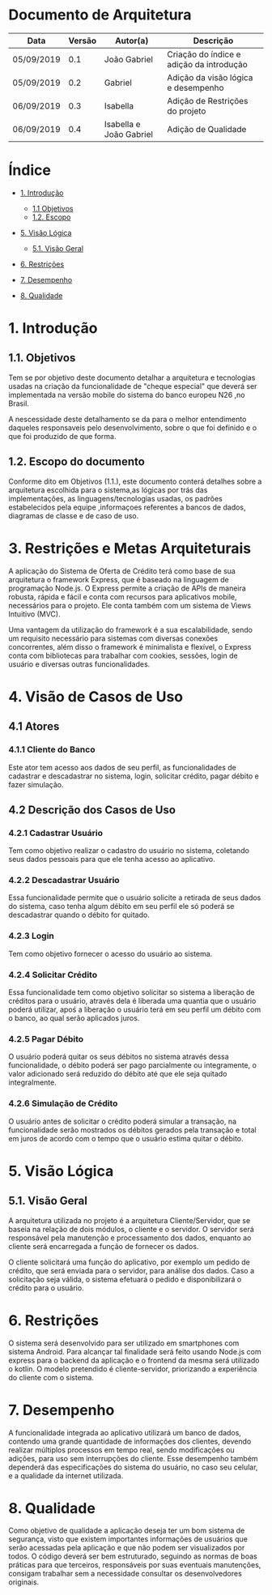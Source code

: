 # Documento de Arquitetura
| Data | Versão | Autor(a) | Descrição |
| - | - | - | - |
| 05/09/2019 | 0.1 | João Gabriel | Criação do índice e adição da introdução|
| 05/09/2019 | 0.2 | Gabriel | Adição da visão lógica e desempenho|
|06/09/2019|0.3|Isabella| Adição de Restrições do projeto|
|06/09/2019|0.4|Isabella e João Gabriel| Adição de Qualidade|

# Índice
* [1. Introdução](#1.-Introdução)
     * [1.1 Objetivos](1.1.-Objetivos)
     * [1.2. Escopo](1.2.-Escopo-do-documento)

* [5. Visão Lógica](#5.-Visão-Lógica)
     * [5.1. Visão Geral](5.1.-Visão-Geral)

* [6. Restrições](#6.-Restrições)

* [7. Desempenho](#7.-Desempenho)

* [8. Qualidade](#8.-Qualidade)


# 1. Introdução

## 1.1. Objetivos

Tem se por objetivo deste documento detalhar a arquitetura e tecnologias usadas na criação da funcionalidade de "cheque especial" que deverá ser implementada na versão mobile do sistema do banco europeu N26 ,no Brasil.

A nescessidade deste detalhamento se da para o melhor entendimento daqueles responsaveis pelo desenvolvimento, sobre o que foi definido e o que foi produzido de que forma.

##  1.2. Escopo do documento

Conforme dito em Objetivos (1.1.), este documento conterá detalhes sobre a arquitetura escolhida para o sistema,as lógicas por trás das implementações, as linguagens/tecnologias usadas, os padrões estabelecidos pela equipe ,informaçoes referentes a bancos de dados, diagramas de classe  e de caso de uso.

# 3. Restrições e Metas Arquiteturais

A aplicação do Sistema de Oferta de Crédito terá como base de sua arquitetura o framework Express, que é baseado na linguagem de programação Node.js. O Express permite a criação de APIs de maneira robusta, rápida e fácil e conta com recursos para aplicativos mobile, necessários para o projeto. Ele conta também com um sistema de Views Intuitivo (MVC).

Uma vantagem da utilização do framework é a sua escalabilidade, sendo um requisito necessário para sistemas com diversas conexões concorrentes, além disso o framework é minimalista e flexível, o Express conta com bibliotecas para trabalhar com cookies, sessões, login de usuário e diversas outras funcionalidades.

# 4. Visão de Casos de Uso

## 4.1 Atores

### 4.1.1 Cliente do Banco

Este ator tem acesso aos dados de seu perfil, as funcionalidades de cadastrar e descadastrar no sistema, login, solicitar crédito, pagar débito e fazer simulação.

## 4.2 Descrição dos Casos de Uso

### 4.2.1 Cadastrar Usuário

Tem como objetivo realizar o cadastro do usuário no sistema, coletando seus dados pessoais para que ele tenha acesso ao aplicativo.

### 4.2.2 Descadastrar Usuário

Essa funcionalidade permite que o usuário solicite a retirada de seus dados do sistema, caso tenha algum débito em seu perfil ele só poderá se descadastrar quando o débito for quitado.

### 4.2.3 Login

Tem como objetivo fornecer o acesso do usuário ao sistema.

### 4.2.4 Solicitar Crédito

Essa funcionalidade tem como objetivo solicitar so sistema a liberação de créditos para o usuário, através dela é liberada uma quantia que o usuário poderá utilizar, apoś a liberação o usuário terá em seu perfil um débito com o banco, ao qual serão aplicados juros.

### 4.2.5 Pagar Débito

O usuário poderá quitar os seus débitos no sistema através dessa funcionalidade, o débito poderá ser pago parcialmente ou integramente, o valor adicionado será reduzido do débito até que ele seja quitado integralmente.

### 4.2.6 Simulação de Crédito

O usuário antes de solicitar o crédito poderá simular a transação, na funcionalidade serão mostrados os débitos gerados pela transação e total em juros de acordo com o tempo que o usuário estima quitar o débito.

# 5. Visão Lógica

## 5.1. Visão Geral

 A arquitetura utilizada no projeto é a arquitetura Cliente/Servidor, que se baseia na relação de dois módulos, o cliente e o servidor. O servidor será responsável pela manutenção e processamento dos dados, enquanto ao cliente será encarregada a função de fornecer os dados.

O cliente solicitará uma função do aplicativo, por exemplo um pedido de crédito, que será enviada para o servidor, para análise dos dados. Caso a solicitação seja válida, o sistema efetuará o pedido e disponibilizará o crédito para o usuário.

# 6. Restrições
O sistema será desenvolvido para ser utilizado em smartphones com sistema Android. 
Para alcançar tal finalidade será feito usando Node.js com express para o backend da aplicação e o frontend da mesma será utilizado o kotlin.
O modelo pretendido é cliente-servidor, priorizando a experiência do cliente com o sistema.

# 7. Desempenho

A funcionalidade integrada ao aplicativo utilizará um banco de dados, contendo uma grande quantidade de informações dos clientes, devendo realizar múltiplos processos em tempo real, sendo modificações ou adições, para uso sem interrupções do cliente. Esse desempenho também dependerá das especificações do sistema do usuário, no caso seu celular, e a qualidade da internet utilizada.

# 8. Qualidade
Como objetivo de qualidade a aplicação deseja ter um bom sistema de segurança, visto que existem importantes informações de usuários que serão acessadas pela aplicação e que não podem ser visualizados por todos.
O código deverá ser bem estruturado, seguindo as normas de boas práticas para que terceiros, responsáveis por suas eventuais manutenções, consigam trabalhar sem a necessidade consultar os desenvolvedores originais.
